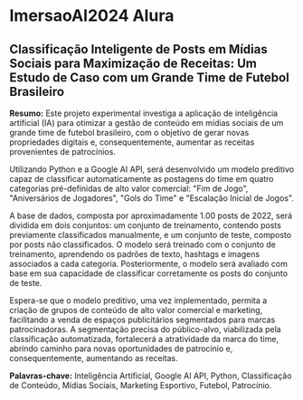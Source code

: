 # ImersaoAI2024 Alura

## Classificação Inteligente de Posts em Mídias Sociais para Maximização de Receitas: Um Estudo de Caso com um Grande Time de Futebol Brasileiro

**Resumo:** Este projeto experimental investiga a aplicação de inteligência artificial (IA) para otimizar a gestão de conteúdo em mídias sociais de um grande time de futebol brasileiro, com o objetivo de gerar novas propriedades digitais e, consequentemente, aumentar as receitas provenientes de patrocínios. 

Utilizando Python e a Google AI API, será desenvolvido um modelo preditivo capaz de classificar automaticamente as postagens do time em quatro categorias pré-definidas de alto valor comercial: "Fim de Jogo", "Aniversários de Jogadores", "Gols do Time" e "Escalação Inicial de Jogos". 

A base de dados, composta por aproximadamente 1.00 posts de 2022, será dividida em dois conjuntos: um conjunto de treinamento, contendo posts previamente classificados manualmente, e um conjunto de teste, composto por posts não classificados. O modelo será treinado com o conjunto de treinamento, aprendendo os padrões de texto, hashtags e imagens associados a cada categoria. Posteriormente, o modelo será avaliado com base em sua capacidade de classificar corretamente os posts do conjunto de teste.

Espera-se que o modelo preditivo, uma vez implementado, permita a criação de grupos de conteúdo de alto valor comercial e marketing, facilitando a venda de espaços publicitários segmentados para marcas patrocinadoras. A segmentação precisa do público-alvo, viabilizada pela classificação automatizada, fortalecerá a atratividade da marca do time, abrindo caminho para novas oportunidades de patrocínio e, consequentemente, aumentando as receitas.

**Palavras-chave:** Inteligência Artificial, Google AI API, Python, Classificação de Conteúdo, Mídias Sociais, Marketing Esportivo, Futebol, Patrocínio. 

